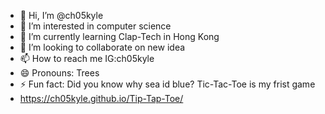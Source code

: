 - 👋 Hi, I’m @ch05kyle
- 👀 I’m interested in computer science
- 🌱 I’m currently learning Clap-Tech in Hong Kong
- 💞️ I’m looking to collaborate on new idea
- 📫 How to reach me IG:ch05kyle
- 😄 Pronouns: Trees
- ⚡ Fun fact: Did you know why sea id blue?
Tic-Tac-Toe is my frist game
- https://ch05kyle.github.io/Tip-Tap-Toe/
